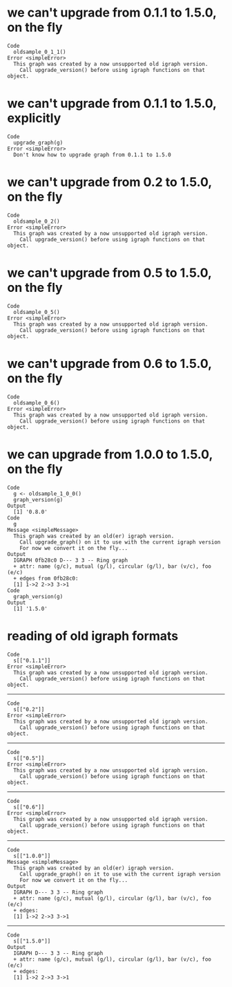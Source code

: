 # we can't upgrade from 0.1.1 to 1.5.0, on the fly

    Code
      oldsample_0_1_1()
    Error <simpleError>
      This graph was created by a now unsupported old igraph version.
        Call upgrade_version() before using igraph functions on that object.

# we can't upgrade from 0.1.1 to 1.5.0, explicitly

    Code
      upgrade_graph(g)
    Error <simpleError>
      Don't know how to upgrade graph from 0.1.1 to 1.5.0

# we can't upgrade from 0.2 to 1.5.0, on the fly

    Code
      oldsample_0_2()
    Error <simpleError>
      This graph was created by a now unsupported old igraph version.
        Call upgrade_version() before using igraph functions on that object.

# we can't upgrade from 0.5 to 1.5.0, on the fly

    Code
      oldsample_0_5()
    Error <simpleError>
      This graph was created by a now unsupported old igraph version.
        Call upgrade_version() before using igraph functions on that object.

# we can't upgrade from 0.6 to 1.5.0, on the fly

    Code
      oldsample_0_6()
    Error <simpleError>
      This graph was created by a now unsupported old igraph version.
        Call upgrade_version() before using igraph functions on that object.

# we can upgrade from 1.0.0 to 1.5.0, on the fly

    Code
      g <- oldsample_1_0_0()
      graph_version(g)
    Output
      [1] '0.8.0'
    Code
      g
    Message <simpleMessage>
      This graph was created by an old(er) igraph version.
        Call upgrade_graph() on it to use with the current igraph version
        For now we convert it on the fly...
    Output
      IGRAPH 0fb28c0 D--- 3 3 -- Ring graph
      + attr: name (g/c), mutual (g/l), circular (g/l), bar (v/c), foo (e/c)
      + edges from 0fb28c0:
      [1] 1->2 2->3 3->1
    Code
      graph_version(g)
    Output
      [1] '1.5.0'

# reading of old igraph formats

    Code
      s[["0.1.1"]]
    Error <simpleError>
      This graph was created by a now unsupported old igraph version.
        Call upgrade_version() before using igraph functions on that object.

---

    Code
      s[["0.2"]]
    Error <simpleError>
      This graph was created by a now unsupported old igraph version.
        Call upgrade_version() before using igraph functions on that object.

---

    Code
      s[["0.5"]]
    Error <simpleError>
      This graph was created by a now unsupported old igraph version.
        Call upgrade_version() before using igraph functions on that object.

---

    Code
      s[["0.6"]]
    Error <simpleError>
      This graph was created by a now unsupported old igraph version.
        Call upgrade_version() before using igraph functions on that object.

---

    Code
      s[["1.0.0"]]
    Message <simpleMessage>
      This graph was created by an old(er) igraph version.
        Call upgrade_graph() on it to use with the current igraph version
        For now we convert it on the fly...
    Output
      IGRAPH D--- 3 3 -- Ring graph
      + attr: name (g/c), mutual (g/l), circular (g/l), bar (v/c), foo (e/c)
      + edges:
      [1] 1->2 2->3 3->1

---

    Code
      s[["1.5.0"]]
    Output
      IGRAPH D--- 3 3 -- Ring graph
      + attr: name (g/c), mutual (g/l), circular (g/l), bar (v/c), foo (e/c)
      + edges:
      [1] 1->2 2->3 3->1

